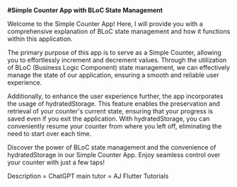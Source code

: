 **#Simple Counter App with BLoC State Management**

Welcome to the Simple Counter App! Here, I will provide you with a comprehensive explanation of BLoC state management and how it functions within this application.

The primary purpose of this app is to serve as a Simple Counter, allowing you to effortlessly increment and decrement values. Through the utilization of BLoC (Business Logic Component) state management, we can effectively manage the state of our application, ensuring a smooth and reliable user experience.

Additionally, to enhance the user experience further, the app incorporates the usage of hydratedStorage. This feature enables the preservation and retrieval of your counter's current state, ensuring that your progress is saved even if you exit the application. With hydratedStorage, you can conveniently resume your counter from where you left off, eliminating the need to start over each time.

Discover the power of BLoC state management and the convenience of hydratedStorage in our Simple Counter App. Enjoy seamless control over your counter with just a few taps!


Description = ChatGPT
main tutor = AJ Flutter Tutorials 



